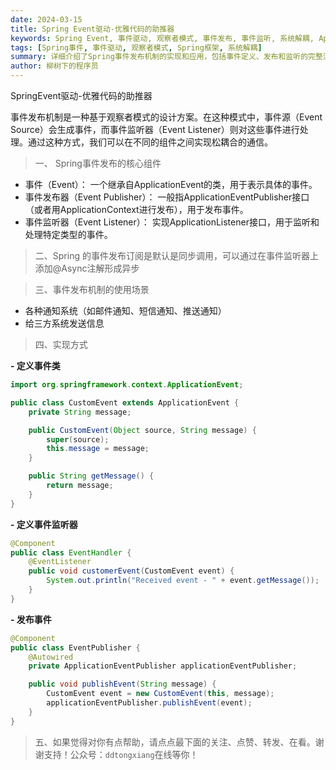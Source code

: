 ```yaml
---
date: 2024-03-15
title: Spring Event驱动-优雅代码的助推器
keywords: Spring Event, 事件驱动, 观察者模式, 事件发布, 事件监听, 系统解耦, ApplicationEvent
tags: [Spring事件, 事件驱动, 观察者模式, Spring框架, 系统解耦]
summary: 详细介绍了Spring事件发布机制的实现和应用，包括事件定义、发布和监听的完整流程，以及在实际项目中的最佳实践。
author: 柳树下的程序员
---
```

SpringEvent驱动-优雅代码的助推器

事件发布机制是一种基于观察者模式的设计方案。在这种模式中，事件源（Event Source）会生成事件，而事件监听器（Event Listener）则对这些事件进行处理。通过这种方式，我们可以在不同的组件之间实现松耦合的通信。

>一、 Spring事件发布的核心组件

- 事件（Event）： 一个继承自ApplicationEvent的类，用于表示具体的事件。
- 事件发布器（Event Publisher）： 一般指ApplicationEventPublisher接口（或者用ApplicationContext进行发布），用于发布事件。
- 事件监听器（Event Listener）： 实现ApplicationListener接口，用于监听和处理特定类型的事件。

>二、Spring 的事件发布订阅是默认是同步调用，可以通过在事件监听器上添加@Async注解形成异步

>三、事件发布机制的使用场景

- 各种通知系统（如邮件通知、短信通知、推送通知）
- 给三方系统发送信息

>四、实现方式

**- 定义事件类**
```java
import org.springframework.context.ApplicationEvent;

public class CustomEvent extends ApplicationEvent {
    private String message;

    public CustomEvent(Object source, String message) {
        super(source);
        this.message = message;
    }

    public String getMessage() {
        return message;
    }
}

```
**- 定义事件监听器**
```java
@Component
public class EventHandler {
    @EventListener
    public void customerEvent(CustomEvent event) {
        System.out.println("Received event - " + event.getMessage());
    }
}

```
**- 发布事件**
```java
@Component
public class EventPublisher {
    @Autowired
    private ApplicationEventPublisher applicationEventPublisher;

    public void publishEvent(String message) {
        CustomEvent event = new CustomEvent(this, message);
        applicationEventPublisher.publishEvent(event);
    }
}
```
>五、如果觉得对你有点帮助，请点点最下面的关注、点赞、转发、在看。谢谢支持！公众号：`ddtongxiang`在线等你！